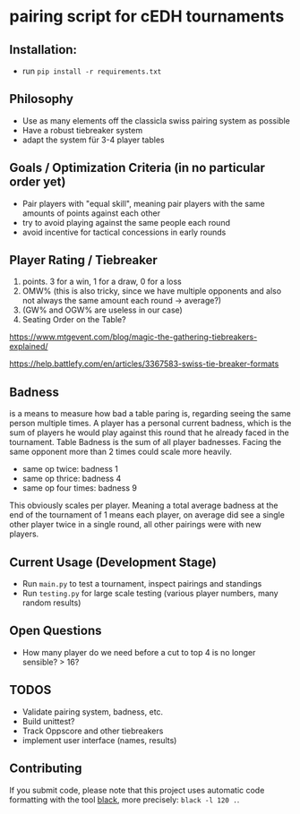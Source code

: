 # pairing script for cEDH tournaments
## Installation:
- run `pip install -r requirements.txt`

## Philosophy
- Use as many elements off the classicla swiss pairing system as possible
- Have a robust tiebreaker system
- adapt the system für 3-4 player tables

## Goals / Optimization Criteria (in no particular order yet)
- Pair players with "equal skill", meaning pair players with the same amounts of points against each other
- try to avoid playing against the same people each round
- avoid incentive for tactical concessions in early rounds

## Player Rating / Tiebreaker
1. points. 3 for a win, 1 for a draw, 0 for a loss
1. OMW% (this is also tricky, since we have multiple opponents and also not always the same amount each round -> average?)
1. (GW% and OGW% are useless in our case)
1. Seating Order on the Table?

https://www.mtgevent.com/blog/magic-the-gathering-tiebreakers-explained/

https://help.battlefy.com/en/articles/3367583-swiss-tie-breaker-formats

## Badness
is a means to measure how bad a table paring is, regarding seeing the same person multiple times.
A player has a personal current badness, which is the sum of players he would play against this round that he already faced in the tournament.
Table Badness is the sum of all player badnesses. Facing the same opponent more than 2 times could scale more heavily.
- same op twice: badness 1
- same op thrice: badness 4
- same op four times: badness 9

This obviously scales per player. Meaning a total average badness at the end of the tournament of 1 means each player, on average
did see a single other player twice in a single round, all other pairings were with new players.

## Current Usage (Development Stage)
- Run `main.py` to test a tournament, inspect pairings and standings
- Run `testing.py` for large scale testing (various player numbers, many random results)

## Open Questions
- How many player do we need before a cut to top 4 is no longer sensible? > 16?

## TODOS
- Validate pairing system, badness, etc.
- Build unittest?
- Track Oppscore and other tiebreakers
- implement user interface (names, results)

## Contributing
If you submit code, please note that this project uses automatic code formatting with the tool [black](https://github.com/psf/black), more precisely: `black -l 120 .`.